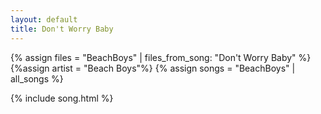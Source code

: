 ```yaml
---
layout: default
title: Don't Worry Baby
---
```


{% assign files = "BeachBoys" | files_from_song: "Don't Worry Baby" %}
{%assign artist = "Beach Boys"%}
{% assign songs = "BeachBoys" | all_songs %}

 
{% include song.html %}
